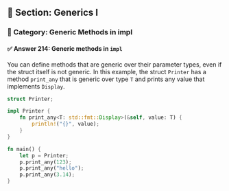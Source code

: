 ## 📘 Section: Generics I  
### 🔹 Category: Generic Methods in impl  
#### ✅ Answer 214: Generic methods in `impl`

You can define methods that are generic over their parameter types, even if the struct itself is not generic. In this example, the struct `Printer` has a method `print_any` that is generic over type `T` and prints any value that implements `Display`.

```rust
struct Printer;

impl Printer {
    fn print_any<T: std::fmt::Display>(&self, value: T) {
        println!("{}", value);
    }
}

fn main() {
    let p = Printer;
    p.print_any(123);
    p.print_any("hello");
    p.print_any(3.14);
}
```
